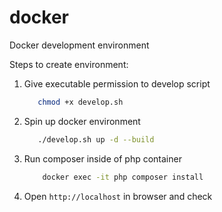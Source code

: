 # docker
Docker development environment

Steps to create environment:

1. Give executable permission to develop script
    ```bash
       chmod +x develop.sh
    ```
2. Spin up docker environment
    ```bash
       ./develop.sh up -d --build
    ``` 
3. Run composer inside of php container
    ```bash
        docker exec -it php composer install
    ```

5. Open ```http://localhost``` in browser and check